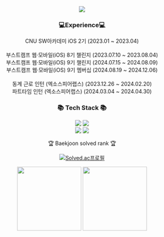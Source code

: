 <div align=center>
	<img src="https://capsule-render.vercel.app/api?type=waving&color=auto&height=200&section=header&text=MoonGoon's%20Github!&fontSize=85" />	
</div>
<div align=center>
	<h3>💻Experience💻</h3>
	<p>
	CNU SW아카데미 iOS 2기 (2023.01 ~ 2023.04) <br/> <br/>
	부스트캠프 웹·모바일(iOS) 8기 챌린지 (2023.07.10 ~ 2023.08.04) <br/>
	부스트캠프 웹·모바일(iOS) 9기 챌린지 (2024.07.15 ~ 2024.08.09) <br/>
	부스트캠프 웹·모바일(iOS) 9기 멤버십 (2024.08.19 ~  2024.12.06) <br/> <br/>
	동계 근로 인턴 (엑소스피어랩스) (2023.12.26 ~ 2024.02.20) <br/>
	파트타임 인턴 (엑소스피어랩스) (2024.03.04 ~ 2024.04.30)
	</p>
</div>
<div align=center>
	<h3>📚 Tech Stack 📚</h3>
	<div align="center">
	<p>
	  <img src="https://img.shields.io/badge/Swift-F05138?style=flat-square&logo=Swift&logoColor=white"/>
	  <img src="https://img.shields.io/badge/Python-3776AB?style=flat-square&logo=Python&logoColor=white"/>
	<br>
	  <img src="https://img.shields.io/badge/github-181717?style=for-the-badge&logo=github&logoColor=white">
  	  <img src="https://img.shields.io/badge/git-F05032?style=for-the-badge&logo=git&logoColor=white">
	</p>
</div>
</div>


<div align=center>
	<p>🏆 Baekjoon solved rank 🏆</p>
	
[![Solved.ac프로필](http://mazassumnida.wtf/api/v2/generate_badge?boj=glass2300)](https://solved.ac/glass2300)
</div>
<div align=center>
	
<div>
<img height="170em" src="https://github-readme-stats-git-masterrstaa-rickstaa.vercel.app/api?username=MoonGoon72&show_icons=true&theme=swift" align="center" />
<img height="170em" src="https://github-readme-stats-git-masterrstaa-rickstaa.vercel.app/api/top-langs?username=MoonGoon72&show_icons=true&locale=en&layout=compact&hide=jupyter%20notebook&theme=swift" align="center" />
</div>
